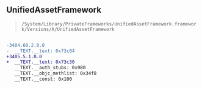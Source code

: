 ## UnifiedAssetFramework

> `/System/Library/PrivateFrameworks/UnifiedAssetFramework.framework/Versions/A/UnifiedAssetFramework`

```diff

-3404.60.2.0.0
-  __TEXT.__text: 0x73c04
+3405.5.1.0.0
+  __TEXT.__text: 0x73c30
   __TEXT.__auth_stubs: 0x980
   __TEXT.__objc_methlist: 0x34f8
   __TEXT.__const: 0x100

```
